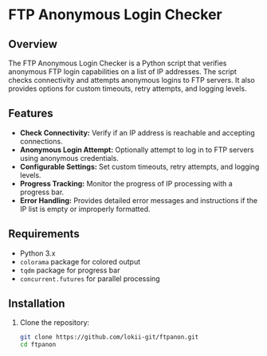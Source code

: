 # FTP Anonymous Login Checker

## Overview

The FTP Anonymous Login Checker is a Python script that verifies anonymous FTP login capabilities on a list of IP addresses. The script checks connectivity and attempts anonymous logins to FTP servers. It also provides options for custom timeouts, retry attempts, and logging levels.

## Features

- **Check Connectivity:** Verify if an IP address is reachable and accepting connections.
- **Anonymous Login Attempt:** Optionally attempt to log in to FTP servers using anonymous credentials.
- **Configurable Settings:** Set custom timeouts, retry attempts, and logging levels.
- **Progress Tracking:** Monitor the progress of IP processing with a progress bar.
- **Error Handling:** Provides detailed error messages and instructions if the IP list is empty or improperly formatted.

## Requirements

- Python 3.x
- `colorama` package for colored output
- `tqdm` package for progress bar
- `concurrent.futures` for parallel processing

## Installation

1. Clone the repository:

   ```sh
   git clone https://github.com/lokii-git/ftpanon.git
   cd ftpanon
